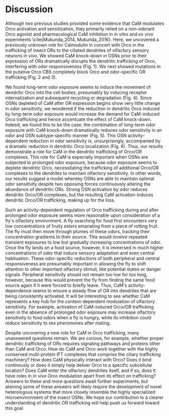 # Discussion
Although two previous studies provided some evidence that CaM modulates Orco activation and sensitization, they primarily relied on a non-odorant Orco agonist and pharmacological CaM inhibition in _in vitro_  and _ex vivo_ experiments \cite{Mukunda_2014, Mukunda_2016}.
Here, we uncovered a previously unknown role for Calmodulin in concert with Orco in the trafficking of insect ORs to the ciliated dendrites of olfactory sensory neurons _in vivo_.
We showed CaM knock-down in OSNs prior to their expression of ORs dramatically disrupts the dendritic trafficking of Orco, interfering with odor responsiveness (Fig. 1).
We next showed mutations in the putative Orco CBS completely block Orco and odor-specific OR trafficking (Fig. 2 and 3).

We found long-term odor exposure seems to induce the movement of dendritic Orco into the cell bodies, presumably by inducing receptor internalization and subsequent recycling or degradation (Fig. 4).
Since OSNs depleted of CaM after OR expression begins show very little change in odor sensitivity, we wondered if the reduction in dendritic Orco induced by long-term odor exposure would increase the demand for CaM-induced Orco trafficking and hence accentuate the effect of CaM knock-down.
Indeed, we found this to be the case; the combination of long-term odor exposure with CaM knock-down dramatically reduces odor sensitivity in an odor and OSN subtype-specific manner (Fig. 5).
This OSN activity-dependent reduction in odor sensitivity is, unsurprisingly, accompanied by a dramatic reduction in dendritic Orco localization (Fig. 6).
Thus, our results demonstrate a role for CaM in the dendritic trafficking of Orco/OR complexes.
This role for CaM is especially important when OSNs are subjected to prolonged odor exposure, because odor exposure seems to deplete dendritic Orco, necessitating the trafficking of additional Orco/OR complexes to the dendrites to maintain olfactory sensitivity.
In other words, our results suggest a model whereby OSNs are able to maintain optimal odor sensitivity despite two opposing forces continuously altering the abundance of dendritic ORs.
Strong OSN activation by odor reduces dendritic Orco/OR complexes, but the resulting CaM activation induces dendritic Orco/OR trafficking, making up for the loss.

Such an activity-dependent regulation of Orco trafficking during and after prolonged odor exposure seems more reasonable upon consideration of a fly's olfactory environment.
A fly searching for food first encounters very low concentrations of fruity esters emanating from a piece of rotting fruit.
The fly must then move through plumes of these odors, tracking their concentration gradients to their source.
This would involve repeated transient exposures to low but gradually increasing concentrations of odor.
Once the fly lands on a food source, however, it is immersed in much higher concentrations of odor that induce sensory adaptation and even central habituation.
These odor-specific reductions of both peripheral and central responsiveness are presumably important in allowing the fly to shift attention to other important olfactory stimuli, like potential mates or danger signals.
Peripheral sensitivity should not remain too low for too long, however, because this would prevent the fly from finding the same food source again if it were forced to briefly leave.
Thus, CaM's activity-dependence seems to ensure a steady flow of OR into dendrites that are being consistently activated.
It will be interesting to see whether CaM represents a key hub for the context-dependent modulation of olfactory sensitivity.
For example, activation of CaM-induced Orco/OR trafficking even in the absence of prolonged odor exposure may increase olfactory sensitivity to food odors when a fly is hungry, while its inhibition could reduce sensitivity to sex pheromones after mating.

Despite uncovering a new role for CaM in Orco trafficking, many unanswered questions remain.
We are curious, for example, whether proper dendritic trafficking of ORs requires signaling pathways and proteins other than CaM and Orco.
How do CaM and Orco work together with the highly conserved multi-protein IFT complexes that comprise the ciliary trafficking machinery?
How does CaM physically interact with Orco?
Does it bind continously or does it simply help deliver Orco to a specific subcellular location?
Does CaM enter the olfactory dendrites itself, and if so, does it have roles in _in vivo_ Orco modulation apart from its effect on trafficking?
Answers to these and more questions await further experiments, but ataining some of these answers will likely require the development of novel heterologous systems that more closely resemble the highly specialized microenvironment of the insect OSNs.
We hope our contribution to a clearer understanding of dendritic OR trafficking will help push us forward toward this goal.